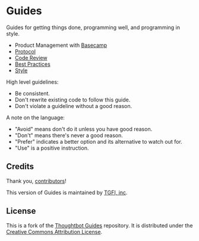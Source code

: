 Guides
======

Guides for getting things done, programming well, and programming in style.

* Product Management with [Basecamp](/product-management/basecamp)
* [Protocol](/protocol)
* [Code Review](/code-review)
* [Best Practices](/best-practices)
* [Style](/style)

High level guidelines:

* Be consistent.
* Don't rewrite existing code to follow this guide.
* Don't violate a guideline without a good reason.

A note on the language:

* "Avoid" means don't do it unless you have good reason.
* "Don't" means there's never a good reason.
* "Prefer" indicates a better option and its alternative to watch out for.
* "Use" is a positive instruction.

Credits
-------

Thank you, [contributors](https://github.com/tgfi/guides/graphs/contributors)!


This version of Guides is maintained by [TGFI, inc](http://www.tgfi.net/).

License
-------

This is a fork of the [Thoughtbot Guides](https://github.com/thoughtbot/guides) repository. It is distributed under the [Creative Commons
Attribution License](http://creativecommons.org/licenses/by/3.0/).
